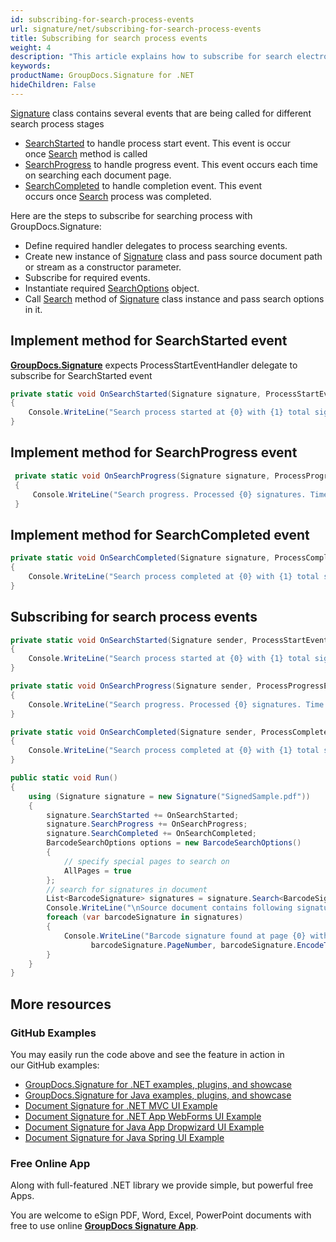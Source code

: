 ```yaml
---
id: subscribing-for-search-process-events
url: signature/net/subscribing-for-search-process-events
title: Subscribing for search process events
weight: 4
description: "This article explains how to subscribe for search electronic signatures events like start, progress and completion with GroupDocs.Signature API."
keywords: 
productName: GroupDocs.Signature for .NET
hideChildren: False
---
```

[Signature](https://apireference.groupdocs.com/net/signature/groupdocs.signature/signature) class contains several events that are being called for different search process stages

* [SearchStarted](https://apireference.groupdocs.com/net/signature/groupdocs.signature/signature/events/searchstarted) to handle process start event. This event is occur once [Search](https://apireference.groupdocs.com/net/signature/groupdocs.signature/signature/methods/search/_1) method is called
* [SearchProgress](https://apireference.groupdocs.com/net/signature/groupdocs.signature/signature/events/searchprogress) to handle progress event. This event occurs each time on searching each document page.
* [SearchCompleted](https://apireference.groupdocs.com/net/signature/groupdocs.signature/signature/events/searchcompleted) to handle completion event. This event occurs once [Search](https://apireference.groupdocs.com/net/signature/groupdocs.signature/signature/methods/search/_1) process was completed.

Here are the steps to subscribe for searching process with GroupDocs.Signature:

* Define required handler delegates to process searching events.
* Create new instance of [Signature](https://apireference.groupdocs.com/net/signature/groupdocs.signature/signature) class and pass source document path or stream as a constructor parameter.
* Subscribe for required events.
* Instantiate required [SearchOptions](https://apireference.groupdocs.com/net/signature/groupdocs.signature.options/searchoptions) object.
* Call [Search](https://apireference.groupdocs.com/net/signature/groupdocs.signature/signature/methods/search/_1) method of [Signature](https://apireference.groupdocs.com/net/signature/groupdocs.signature/signature) class instance and pass search options in it.

## Implement method for SearchStarted event

[**GroupDocs.Signature**](https://products.groupdocs.com/signature/net) expects ProcessStartEventHandler delegate to subscribe for SearchStarted event

```csharp
private static void OnSearchStarted(Signature signature, ProcessStartEventArgs args)
{
    Console.WriteLine("Search process started at {0} with {1} total signatures to be put in document", args.Started, args.TotalSignatures);
}
```

## Implement method for SearchProgress event

```csharp
 private static void OnSearchProgress(Signature signature, ProcessProgressEventArgs args)
 {
     Console.WriteLine("Search progress. Processed {0} signatures. Time spent {1} mlsec", args.ProcessedSignatures, args.Ticks);
 }
```

## Implement method for SearchCompleted event

```csharp
private static void OnSearchCompleted(Signature signature, ProcessCompleteEventArgs args)
{
    Console.WriteLine("Search process completed at {0} with {1} total signatures. Process took {2} mlsec", args.Completed, args.TotalSignatures, args.Ticks);
}
```

## Subscribing for search process events

```csharp
private static void OnSearchStarted(Signature sender, ProcessStartEventArgs args)
{
    Console.WriteLine("Search process started at {0} with {1} total signatures to be put in document", args.Started, args.TotalSignatures);
}

private static void OnSearchProgress(Signature sender, ProcessProgressEventArgs args)
{
    Console.WriteLine("Search progress. Processed {0} signatures. Time spent {1} mlsec", args.ProcessedSignatures, args.Ticks);
}

private static void OnSearchCompleted(Signature sender, ProcessCompleteEventArgs args)
{
    Console.WriteLine("Search process completed at {0} with {1} total signatures. Process took {2} mlsec", args.Completed, args.TotalSignatures, args.Ticks);
}

public static void Run()
{
    using (Signature signature = new Signature("SignedSample.pdf"))
    {
        signature.SearchStarted += OnSearchStarted;
        signature.SearchProgress += OnSearchProgress;
        signature.SearchCompleted += OnSearchCompleted;
        BarcodeSearchOptions options = new BarcodeSearchOptions()
        {
            // specify special pages to search on
            AllPages = true
        };
        // search for signatures in document
        List<BarcodeSignature> signatures = signature.Search<BarcodeSignature>(options);
        Console.WriteLine("\nSource document contains following signatures.");
        foreach (var barcodeSignature in signatures)
        {
            Console.WriteLine("Barcode signature found at page {0} with type {1} and text {2}",
                  barcodeSignature.PageNumber, barcodeSignature.EncodeType, barcodeSignature.Text);
        }
    }
}
```

## More resources

### GitHub Examples

You may easily run the code above and see the feature in action in our GitHub examples:

* [GroupDocs.Signature for .NET examples, plugins, and showcase](https://github.com/groupdocs-signature/GroupDocs.Signature-for-.NET)
* [GroupDocs.Signature for Java examples, plugins, and showcase](https://github.com/groupdocs-signature/GroupDocs.Signature-for-Java)
* [Document Signature for .NET MVC UI Example](https://github.com/groupdocs-signature/GroupDocs.Signature-for-.NET-MVC)
* [Document Signature for .NET App WebForms UI Example](https://github.com/groupdocs-signature/GroupDocs.Signature-for-.NET-WebForms)
* [Document Signature for Java App Dropwizard UI Example](https://github.com/groupdocs-signature/GroupDocs.Signature-for-Java-Dropwizard)
* [Document Signature for Java Spring UI Example](https://github.com/groupdocs-signature/GroupDocs.Signature-for-Java-Spring)

### Free Online App

Along with full-featured .NET library we provide simple, but powerful free Apps.

You are welcome to eSign PDF, Word, Excel, PowerPoint documents with free to use online **[GroupDocs Signature App](https://products.groupdocs.app/signature)**.
